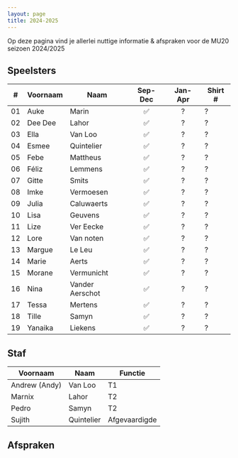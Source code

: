 ```yaml
---
layout: page
title: 2024-2025
---
```

Op deze pagina vind je allerlei nuttige informatie & afspraken voor de MU20 seizoen 2024/2025

## Speelsters

\#  | Voornaam  | Naam  | Sep-Dec   | Jan-Apr   | Shirt \#
--- |---        |---    |:---:      |:---:      |---
01  |Auke | Marin | ✅ | ? | ?
02  |Dee Dee	| Lahor | ✅ | ? | ?
03  |Ella	| Van Loo | ✅ | ? | ?
04  |Esmee	| Quintelier | ✅ | ? | ?
05  |Febe	| Mattheus | ✅ | ? | ?
06  |Féliz	| Lemmens | ✅ | ? | ?
07  |Gitte	| Smits | ✅ | ? | ?
08  |Imke	| Vermoesen | ✅ | ? | ?
09  |Julia	| Caluwaerts | ✅ | ? | ?
10  |Lisa	| Geuvens | ✅ | ? | ?
11  |Lize	| Ver Eecke | ✅ | ? | ?
12  |Lore	| Van noten | ✅ | ? | ?
13  |Margue	| Le Leu | ✅ | ? | ?
14  |Marie	| Aerts | ✅ | ? | ?
15  |Morane	| Vermunicht | ✅ | ? | ?
16  |Nina	| Vander Aerschot | ✅ | ? | ?
17  |Tessa	| Mertens | ✅ | ? | ?
18  |Tille	| Samyn | ✅ | ? | ?
19  |Yanaika	| Liekens | ✅ | ? | ?

<!-- Celine	| Salib | ✅ | ?
Rhune	| De Cat | ✅ | ? -->

## Staf

Voornaam | Naam | Functie
---|---|---
 Andrew (Andy) | Van Loo | T1
 Marnix | Lahor | T2
 Pedro | Samyn | T2
 Sujith | Quintelier | Afgevaardigde

## Afspraken

### 
